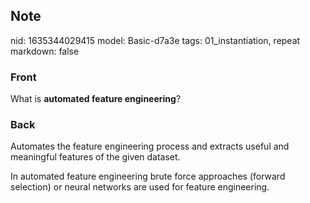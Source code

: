 ## Note
nid: 1635344029415
model: Basic-d7a3e
tags: 01_instantiation, repeat
markdown: false

### Front
What is <b>automated feature engineering</b>?

### Back
Automates the feature engineering process and extracts useful and meaningful features of the given dataset.<div>
</div><div>In automated feature engineering brute force approaches (forward selection) or neural networks are used for feature engineering.</div>
